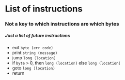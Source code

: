# List of instructions
### Not a key to which instructions are which bytes
##### Just a list of future instructions

- exit `byte (err code)`
- print `string (message)`
- jump `long (location)`
- if `byte` > 0, then `long (location)` else `long (location)`
- goto `long (location)`
- return